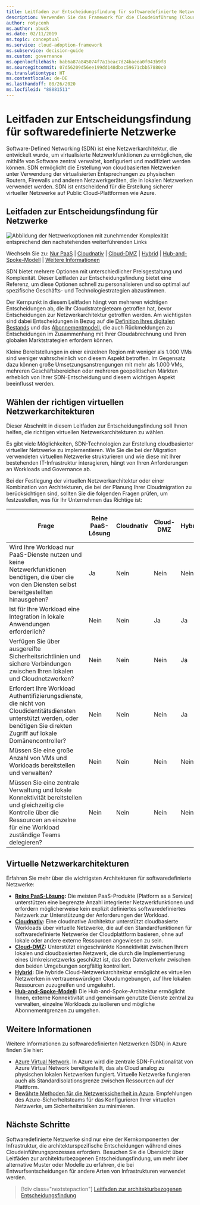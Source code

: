 ```yaml
---
title: Leitfaden zur Entscheidungsfindung für softwaredefinierte Netzwerke
description: Verwenden Sie das Framework für die Cloudeinführung (Cloud Adoption Framework) für Azure, um zu erfahren, wie mit Software-Defined Networking virtualisierte Netzwerke über Software bereitgestellt werden.
author: rotycenh
ms.author: abuck
ms.date: 02/11/2019
ms.topic: conceptual
ms.service: cloud-adoption-framework
ms.subservice: decision-guide
ms.custom: governance
ms.openlocfilehash: bab6a87a845074f7a1beac7d24baeea0f043b9f8
ms.sourcegitcommit: 07d56209d56ee199dd148dbac59671cbb57880c0
ms.translationtype: HT
ms.contentlocale: de-DE
ms.lasthandoff: 08/26/2020
ms.locfileid: "88881511"
---
```

# <a name="software-defined-networking-decision-guide"></a>Leitfaden zur Entscheidungsfindung für softwaredefinierte Netzwerke

Software-Defined Networking (SDN) ist eine Netzwerkarchitektur, die entwickelt wurde, um virtualisierte Netzwerkfunktionen zu ermöglichen, die mithilfe von Software zentral verwaltet, konfiguriert und modifiziert werden können. SDN ermöglicht die Erstellung von cloudbasierten Netzwerken unter Verwendung der virtualisierten Entsprechungen zu physischen Routern, Firewalls und anderen Netzwerkgeräten, die in lokalen Netzwerken verwendet werden. SDN ist entscheidend für die Erstellung sicherer virtueller Netzwerke auf Public Cloud-Plattformen wie Azure.

## <a name="networking-decision-guide"></a>Leitfaden zur Entscheidungsfindung für Netzwerke

![Abbildung der Netzwerkoptionen mit zunehmender Komplexität entsprechend den nachstehenden weiterführenden Links](../../_images/decision-guides/decision-guide-software-defined-network.png)

Wechseln Sie zu: [Nur PaaS](./paas-only.md) | [Cloudnativ](./cloud-native.md) | [Cloud-DMZ](./cloud-dmz.md) | [Hybrid](./hybrid.md) | [Hub-and-Spoke-Modell](./hub-spoke.md) | [Weitere Informationen](#learn-more)

SDN bietet mehrere Optionen mit unterschiedlicher Preisgestaltung und Komplexität. Dieser Leitfaden zur Entscheidungsfindung bietet eine Referenz, um diese Optionen schnell zu personalisieren und so optimal auf spezifische Geschäfts- und Technologiestrategien abzustimmen.

Der Kernpunkt in diesem Leitfaden hängt von mehreren wichtigen Entscheidungen ab, die Ihr Cloudstrategieteam getroffen hat, bevor Entscheidungen zur Netzwerkarchitektur getroffen werden. Am wichtigsten sind dabei Entscheidungen in Bezug auf die [Definition Ihres digitalen Bestands](../../digital-estate/index.md) und das [Abonnementmodell](../subscriptions/index.md), die auch Rückmeldungen zu Entscheidungen im Zusammenhang mit Ihrer Cloudabrechnung und Ihren globalen Marktstrategien erfordern können.

Kleine Bereitstellungen in einer einzelnen Region mit weniger als 1.000 VMs sind weniger wahrscheinlich von diesem Aspekt betroffen. Im Gegensatz dazu können große Umsetzungsanstrengungen mit mehr als 1.000 VMs, mehreren Geschäftsbereichen oder mehreren geopolitischen Märkten erheblich von Ihrer SDN-Entscheidung und diesem wichtigen Aspekt beeinflusst werden.

## <a name="choose-the-right-virtual-networking-architectures"></a>Wählen der richtigen virtuellen Netzwerkarchitekturen

Dieser Abschnitt in diesem Leitfaden zur Entscheidungsfindung soll Ihnen helfen, die richtigen virtuellen Netzwerkarchitekturen zu wählen.

Es gibt viele Möglichkeiten, SDN-Technologien zur Erstellung cloudbasierter virtueller Netzwerke zu implementieren. Wie Sie die bei der Migration verwendeten virtuellen Netzwerke strukturieren und wie diese mit Ihrer bestehenden IT-Infrastruktur interagieren, hängt von Ihren Anforderungen an Workloads und Governance ab.

Bei der Festlegung der virtuellen Netzwerkarchitektur oder einer Kombination von Architekturen, die bei der Planung Ihrer Cloudmigration zu berücksichtigen sind, sollten Sie die folgenden Fragen prüfen, um festzustellen, was für Ihr Unternehmen das Richtige ist:

| Frage | Reine PaaS-Lösung | Cloudnativ | Cloud-DMZ | Hybrid | Hub-and-Spoke-Modell |
|-----|-----|-----|-----|-----|-----|
| Wird Ihre Workload nur PaaS-Dienste nutzen und keine Netzwerkfunktionen benötigen, die über die von den Diensten selbst bereitgestellten hinausgehen? | Ja | Nein | Nein | Nein | Nein |
| Ist für Ihre Workload eine Integration in lokale Anwendungen erforderlich? | Nein | Nein | Ja | Ja | Ja |
| Verfügen Sie über ausgereifte Sicherheitsrichtlinien und sichere Verbindungen zwischen Ihren lokalen und Cloudnetzwerken? | Nein | Nein | Nein | Ja | Ja |
| Erfordert Ihre Workload Authentifizierungsdienste, die nicht von Cloudidentitätsdiensten unterstützt werden, oder benötigen Sie direkten Zugriff auf lokale Domänencontroller? | Nein | Nein | Nein | Ja | Ja |
| Müssen Sie eine große Anzahl von VMs und Workloads bereitstellen und verwalten? | Nein | Nein | Nein | Nein | Ja |
| Müssen Sie eine zentrale Verwaltung und lokale Konnektivität bereitstellen und gleichzeitig die Kontrolle über die Ressourcen an einzelne für eine Workload zuständige Teams delegieren? | Nein | Nein | Nein | Nein | Ja |

## <a name="virtual-networking-architectures"></a>Virtuelle Netzwerkarchitekturen

Erfahren Sie mehr über die wichtigsten Architekturen für softwaredefinierte Netzwerke:

- **[Reine PaaS-Lösung](./paas-only.md):** Die meisten PaaS-Produkte (Platform as a Service) unterstützen eine begrenzte Anzahl integrierter Netzwerkfunktionen und erfordern möglicherweise kein explizit definiertes softwaredefiniertes Netzwerk zur Unterstützung der Anforderungen der Workload.
- **[Cloudnativ](./cloud-native.md):** Eine cloudnative Architektur unterstützt cloudbasierte Workloads über virtuelle Netzwerke, die auf den Standardfunktionen für softwaredefinierte Netzwerke der Cloudplattform basieren, ohne auf lokale oder andere externe Ressourcen angewiesen zu sein.
- **[Cloud-DMZ](./cloud-dmz.md):** Unterstützt eingeschränkte Konnektivität zwischen Ihrem lokalen und cloudbasierten Netzwerk, die durch die Implementierung eines Umkreisnetzwerks geschützt ist, das den Datenverkehr zwischen den beiden Umgebungen sorgfältig kontrolliert.
- **[Hybrid](./hybrid.md):** Die hybride Cloud-Netzwerkarchitektur ermöglicht es virtuellen Netzwerken in vertrauenswürdigen Cloudumgebungen, auf Ihre lokalen Ressourcen zuzugreifen und umgekehrt.
- **[Hub-and-Spoke-Modell](./hub-spoke.md):** Die Hub-and-Spoke-Architektur ermöglicht Ihnen, externe Konnektivität und gemeinsam genutzte Dienste zentral zu verwalten, einzelne Workloads zu isolieren und mögliche Abonnementgrenzen zu umgehen.

## <a name="learn-more"></a>Weitere Informationen

Weitere Informationen zu softwaredefinierten Netzwerken (SDN) in Azure finden Sie hier:

- [Azure Virtual Network](/azure/virtual-network/virtual-networks-overview). In Azure wird die zentrale SDN-Funktionalität von Azure Virtual Network bereitgestellt, das als Cloud analog zu physischen lokalen Netzwerken fungiert. Virtuelle Netzwerke fungieren auch als Standardisolationsgrenze zwischen Ressourcen auf der Plattform.
- [Bewährte Methoden für die Netzwerksicherheit in Azure](/azure/security/fundamentals/network-best-practices). Empfehlungen des Azure-Sicherheitsteams für das Konfigurieren Ihrer virtuellen Netzwerke, um Sicherheitsrisiken zu minimieren.

## <a name="next-steps"></a>Nächste Schritte

Softwaredefinierte Netzwerke sind nur eine der Kernkomponenten der Infrastruktur, die architekturspezifische Entscheidungen während eines Cloudeinführungsprozesses erfordern. Besuchen Sie die Übersicht über Leitfäden zur architekturbezogenen Entscheidungsfindung, um mehr über alternative Muster oder Modelle zu erfahren, die bei Entwurfsentscheidungen für andere Arten von Infrastrukturen verwendet werden.

> [!div class="nextstepaction"]
> [Leitfaden zur architekturbezogenen Entscheidungsfindung](../index.md)
